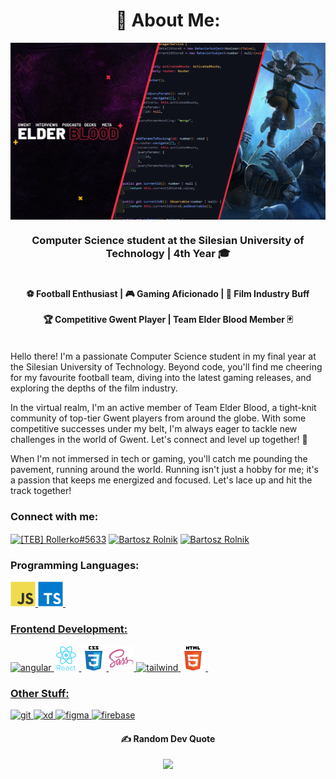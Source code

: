 <link href="https://fonts.googleapis.com/css2?family=Raleway&display=swap" rel="stylesheet">


<h1 align="center"> 💫 About Me: </h1>

<img src="Rollero.png" alt="Your Image" style="display: block; margin: 0 auto;">


<h3 align="center">Computer Science student at the Silesian University of Technology | 4th Year 🎓<br><br></h3>
<h4 align="center">
⚽ Football Enthusiast   |   🎮 Gaming Aficionado   |   🎥 Film Industry Buff<br><br>
🏆 Competitive Gwent Player     |     Team Elder Blood Member 🃏<br><br>
</h4>
Hello there! I'm a passionate Computer Science student in my final year at the Silesian University of Technology. Beyond code, you'll find me cheering for my favourite football team, diving into the latest gaming releases, and exploring the depths of the film industry.

In the virtual realm, I'm an active member of Team Elder Blood, a tight-knit community of top-tier Gwent players from around the globe. With some competitive successes under my belt, I'm always eager to tackle new challenges in the world of Gwent. Let's connect and level up together! 🚀

When I'm not immersed in tech or gaming, you'll catch me pounding the pavement, running around the world. Running isn't just a hobby for me; it's a passion that keeps me energized and focused. Let's lace up and hit the track together!



<h3 align="left">Connect with me:</h3>
<p align="left">
<a href="https://discord.gg/rollerko" target="blank"><img align="center" src="https://raw.githubusercontent.com/rahuldkjain/github-profile-readme-generator/master/src/images/icons/Social/discord.svg" alt="[TEB] Rollerko#5633" height="30" width="40" /></a>
<a href="https://www.linkedin.com/in/bartosz-rolnik-628805225/" target="blank"><img align="center" src="https://raw.githubusercontent.com/rahuldkjain/github-profile-readme-generator/master/src/images/icons/Social/linked-in-alt.svg" alt="Bartosz Rolnik" height="30" width="40" /></a>
<a href="mailto:bartekrolnik2000@gmail.com"><img align="center" src="https://raw.githubusercontent.com/rahuldkjain/github-profile-readme-generator/master/src/images/icons/Social/google.svg" alt="Bartosz Rolnik" height="30" width="40" /></a>
</p>

<h3 align="left">Programming Languages:</h3>
<p align="left"> 
<a href="https://developer.mozilla.org/en-US/docs/Web/JavaScript" target="_blank" rel="noreferrer"> <img src="https://raw.githubusercontent.com/devicons/devicon/master/icons/javascript/javascript-original.svg" alt="javascript" width="40" height="40"/>
</a> <a href="https://www.typescriptlang.org/" target="_blank" rel="noreferrer"> <img src="https://raw.githubusercontent.com/devicons/devicon/master/icons/typescript/typescript-original.svg" alt="typescript" width="40" height="40"/> </a> <a href="https://unrealengine.com/" target="_blank" rel="noreferrer"> <img
</p>
    
<h3 align="left">Frontend Development:</h3>
<p align="left">
<a href="https://angular.io" target="_blank" rel="noreferrer"> <img src="https://angular.io/assets/images/logos/angular/angular.svg" alt="angular" width="40" height="40"/> </a> 
<a href="https://reactjs.org/" target="_blank" rel="noreferrer"><img src="https://raw.githubusercontent.com/devicons/devicon/master/icons/react/react-original-wordmark.svg" alt="react" width="40" height="40"/> </a>
<a href="https://www.w3schools.com/css/" target="_blank" rel="noreferrer"> <img src="https://raw.githubusercontent.com/devicons/devicon/master/icons/css3/css3-original-wordmark.svg" alt="css3" width="40" height="40"/> </a>
<a href="https://sass-lang.com" target="_blank" rel="noreferrer"> <img src="https://raw.githubusercontent.com/devicons/devicon/master/icons/sass/sass-original.svg" alt="sass" width="40" height="40"/> </a>
<a href="https://tailwindcss.com/" target="_blank" rel="noreferrer"><img src="https://www.vectorlogo.zone/logos/tailwindcss/tailwindcss-icon.svg" alt="tailwind" width="40" height="40"/> </a>
<a href="https://www.w3.org/html/" target="_blank" rel="noreferrer"> <img src="https://raw.githubusercontent.com/devicons/devicon/master/icons/html5/html5-original-wordmark.svg" alt="html5" width="40" height="40"/> </a> <a href="https://unrealengine.com/" target="_blank" rel="noreferrer"> <img
</p>
     
<h3 align="left">Other Stuff:</h3>
<p align="left">
<a href="https://git-scm.com/" target="_blank" rel="noreferrer"> <img src="https://www.vectorlogo.zone/logos/git-scm/git-scm-icon.svg" alt="git" width="40" height="40"/> </a> 
<a href="https://www.adobe.com/" target="_blank" rel="noreferrer"> <img src="https://brandslogos.com/wp-content/uploads/images/large/adobe-xd-logo.png" alt="xd" width="40" height="40"/> </a> 
<a href="https://www.figma.com/" target="_blank" rel="noreferrer"> <img src="https://www.vectorlogo.zone/logos/figma/figma-icon.svg" alt="figma" width="40" height="40"/> </a>
<a href="https://www.firebase.com/" target="_blank" rel="noreferrer"> <img src="https://github.com/rahuldkjain/github-profile-readme-generator/blob/master/src/images/icons/BaaS/firebase.svg" alt="firebase" width="40" height="40"/> </a>
</p>


<div align="center">
<h4>✍️ Random Dev Quote</h4>

![](https://quotes-github-readme.vercel.app/api?type=horizontal&theme=radical)

</div>

